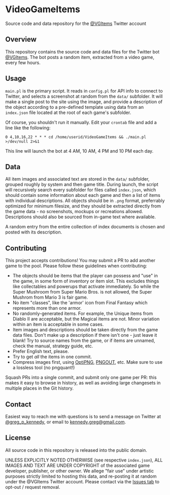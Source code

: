 # VideoGameItems
Source code and data repository for the [@VGItems](https://twitter.com/VGItems)  Twitter account

## Overview
This repository contains the source code and data files for the Twitter bot [@VGItems](https://twitter.com/VGItems).  The bot posts a random item, extracted from a video game, every few hours.

## Usage
`main.pl` is the primary script.  It reads in `config.pl` for API info to connect to Twitter, and selects a screenshot at random from the `data/` subfolder.  It will make a single post to the site using the image, and provide a description of the object according to a pre-defined template using data from an `index.json` file located at the root of each game's subfolder.

Of course, you shouldn't run it manually.  Edit your `crontab` file and add a line like the following:

    0 4,10,16,22 * * * cd /home/userid/VideoGameItems && ./main.pl >/dev/null 2>&1

This line will launch the bot at 4 AM, 10 AM, 4 PM and 10 PM each day.

## Data
All item images and associated text are stored in the `data/` subfolder, grouped roughly by system and then game title.  During launch, the script will recursively search every subfolder for files called `index.json`, which should contain some information about each game and then a list of items with individual descriptions.  All objects should be in `.png` format, preferrably optimized for minimum filesize, and they should be extracted directly from the game data - no screenshots, mockups or recreations allowed.  Descriptions should also be sourced from in-game text where available.

A random entry from the entire collection of index documents is chosen and posted with its description.

## Contributing
This project accepts contributions!  You may submit a PR to add another game to the pool.  Please follow these guidelines when contributing:

* The objects should be items that the player can possess and "use" in the game, in some form of inventory or item slot.  This excludes things like collectables and powerups that activate immediately.  So while the Super Mushroom from Super Mario Bros. is not allowed, the Super Mushrom from Mario 3 is fair game.
* No item "classes", like the 'armor' icon from Final Fantasy which represents more than one armor.
* No randomly-generated items.  For example, the Unique items from Diablo II are acceptable, but the Magical items are not.  Minor variation within an item is acceptable in some cases.
* Item images and descriptions should be taken directly from the game data files.  Don't make up a description if there isn't one - just leave it blank!  Try to source names from the game, or if items are unnamed, check the manual, strategy guide, etc.
* Prefer English text, please.
* Try to get *all* the items in one commit.
* Compress images first, using [OptiPNG](http://optipng.sourceforge.net/), [PNGOUT](http://advsys.net/ken/utils.htm), etc.  Make sure to use a lossless tool (no pngquant!)

Squash PRs into a single commit, and submit only one game per PR: this makes it easy to browse in history, as well as avoiding large changesets in multiple places in the Git history.

## Contact
Easiest way to reach me with questions is to send a message on Twitter at [@greg\_p\_kennedy](https://twitter.com/greg_p_kennedy), or email to [kennedy.greg@gmail.com](mailto:kennedy.greg@gmail.com).

## License
All source code in this repository is released into the public domain.

UNLESS EXPLICITLY NOTED OTHERWISE (see respective `index.json`), ALL IMAGES AND TEXT ARE UNDER COPYRIGHT of the associated game developer, publisher, or other owner.  We allege "fair use" under artistic purposes strictly limited to hosting this data, and re-posting it at random under the @VGItems Twitter account.  Please contact via the [Issues tab](https://github.com/greg-kennedy/VideoGameItems/issues) to opt-out / request removal.
